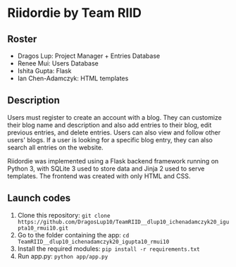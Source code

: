 # Riidordie by Team RIID
## Roster
* Dragos Lup: Project Manager + Entries Database
* Renee Mui: Users Database
* Ishita Gupta: Flask
* Ian Chen-Adamczyk: HTML templates
## Description
Users must register to create an account with a blog. They can customize their blog name and description and also add entries to their blog, edit previous entries, and delete entries. Users can also view and follow other users' blogs. If a user is looking for a specific blog entry, they can also search all entries on the website.

Riidordie was implemented using a Flask backend framework running on Python 3, with SQLite 3 used to store data and Jinja 2 used to serve templates. The frontend was created with only HTML and CSS.
## Launch codes
1. Clone this repository: 
`git clone https://github.com/DragosLup10/TeamRIID__dlup10_ichenadamczyk20_igupta10_rmui10.git`
2. Go to the folder containing the app:
`cd TeamRIID__dlup10_ichenadamczyk20_igupta10_rmui10`
3. Install the required modules:
`pip install -r requirements.txt`
4. Run app.py:
`python app/app.py`
